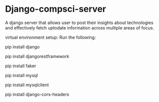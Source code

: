 # Django-compsci-server

A django server that allows user to post their insights about technologies and effectively fetch uptodate information across multiple areas of focus.

virtual environment setup: Run the following:

pip install django

pip install djangorestframework

pip install faker

pip install mysql

pip install mysqlclient

pip install django-cors-headers
